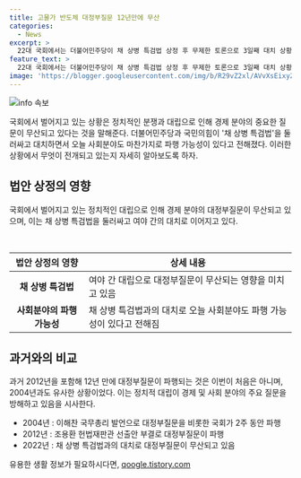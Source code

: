```yaml
---
title: 고물가 반도체 대정부질문 12년만에 무산
categories:
  - News
excerpt: >
  22대 국회에서는 더불어민주당이 채 상병 특검법 상정 후 무제한 토론으로 3일째 대치 상황이 이어졌다. 이에 대정부질문이 무산되면서 12년 만에 경제 분야 대정부질문이 불발되었고, 사회 문화 분야 대정부질문 역시 파행 가능성이 제기되고 있다. 국민의힘과 민주당은 각각 경제와 민생 관련 질문을 준비했으나 이는 무산되었으며, 4일 대정부질문이 재개될지에 대한 불투명한 상황이 계속되고 있다. 의원들의 대치로 2004년과 2012년에도 대정부질문이 파행되었던 사례가 있다.
feature_text: >
  22대 국회에서는 더불어민주당이 채 상병 특검법 상정 후 무제한 토론으로 3일째 대치 상황이 이어졌다. 이에 대정부질문이 무산되면서 12년 만에 경제 분야 대정부질문이 불발되었고, 사회 문화 분야 대정부질문 역시 파행 가능성이 제기되고 있다. 국민의힘과 민주당은 각각 경제와 민생 관련 질문을 준비했으나 이는 무산되었으며, 4일 대정부질문이 재개될지에 대한 불투명한 상황이 계속되고 있다. 의원들의 대치로 2004년과 2012년에도 대정부질문이 파행되었던 사례가 있다.
image: 'https://blogger.googleusercontent.com/img/b/R29vZ2xl/AVvXsEixyZcFfHzMRdzZMjFBmAUKJYCLCGyLL1o632UiGVXcaFdKo_bkvkuCioo0uUKlGfBVcT3P84aROyZIXSBEx3Aw5nCQ3pTgDom1WDC4m8eifvWiAmWEEVb4x6G_l8C0QH225ldMjyaFvpxGEBGNO37VmDTDMHGhJPq73UglMfDca1-0aw/s1600/blogspot.png'
---
```


<p><img src="https://blogger.googleusercontent.com/img/b/R29vZ2xl/AVvXsEixyZcFfHzMRdzZMjFBmAUKJYCLCGyLL1o632UiGVXcaFdKo_bkvkuCioo0uUKlGfBVcT3P84aROyZIXSBEx3Aw5nCQ3pTgDom1WDC4m8eifvWiAmWEEVb4x6G_l8C0QH225ldMjyaFvpxGEBGNO37VmDTDMHGhJPq73UglMfDca1-0aw/s1600/blogspot.png" alt="info 속보" /></p>

<p>국회에서 벌어지고 있는 상황은 정치적인 분쟁과 대립으로 인해 경제 분야의 중요한 질문이 무산되고 있다는 것을 말해준다. 더불어민주당과 국민의힘이 '채 상병 특검법'을 둘러싸고 대치하면서 오늘 사회분야도 마찬가지로 파행 가능성이 있다고 전해졌다. 이러한 상황에서 무엇이 전개되고 있는지 자세히 알아보도록 하자. </p>

<h2 data-ke-size="size26">법안 상정의 영향</h2>

<p>국회에서 벌어지고 있는 정치적인 대립으로 인해 경제 분야의 대정부질문이 무산되고 있으며, 이는 채 상병 특검법을 둘러싸고 여야 간의 대치로 이어지고 있다. </p>

<p data-ke-size="size16">&nbsp;</p>

<table>
    <thead>
        <tr>
            <th>법안 상정의 영향</th>
            <th>상세 내용</th>
        </tr>
    </thead>
    <tbody>
        <tr>
            <td style="text-align: center; height: 17px;"><b>채 상병 특검법</b></td>
            <td>여야 간 대립으로 대정부질문이 무산되는 영향을 미치고 있음</td>
        </tr>
        <tr>
            <td style="text-align: center; height: 17px;"><b>사회분야의 파행 가능성</b></td>
            <td>채 상병 특검법과의 대치로 오늘 사회분야도 파행 가능성이 있다고 전해짐</td>
        </tr>
    </tbody>
</table>

<h2 data-ke-size="size26">과거와의 비교</h2>

<p>과거 2012년을 포함해 12년 만에 대정부질문이 파행되는 것은 이번이 처음은 아니며, 2004년과도 유사한 상황이었다. 이는 정치적 대립이 경제 및 사회 분야의 주요 질문을 방해하고 있음을 시사한다.</p>

<ul>
    <li>2004년 : 이해찬 국무총리 발언으로 대정부질문을 비롯한 국회가 2주 동안 파행</li>
    <li>2012년 : 조용환 헌법재판관 선출안 부결로 대정부질문이 파행</li>
    <li>2022년 : 채 상병 특검법과의 대치로 대정부질문이 무산되고 있음</li>
</ul>
유용한 생활 정보가 필요하시다면, <a href="https://qoogle.tistory.com" rel="dofollow">qoogle.tistory.com</a>


